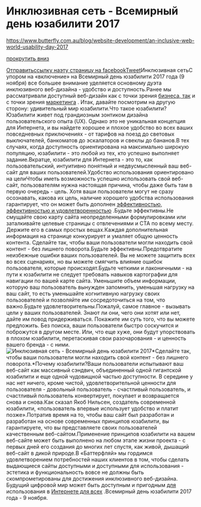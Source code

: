 # Инклюзивная сеть - Всемирный день юзабилити 2017

https://www.butterfly.com.au/blog/website-development/an-inclusive-web-world-usability-day-2017

[прокрутить вниз]()

[Отправить](mailto:?subject=I%20wanted%20you%20to%20see%20this%20site&body=Check%20out%20this%20site%20https://www.butterfly.com.au/blog/website-development/an-inclusive-web-world-usability-day-2017)[ссылку на](javascript:void(0))[эту страницу на facebook](javascript:void(0))[Tweet](http://twitter.com/share?text=check%20it%20out%20this%20awesome%20blog%20&url=https://www.butterfly.com.au/blog/website-development/an-inclusive-web-world-usability-day-2017)Инклюзивная сетьС упором на «включение» на Всемирный день юзабилити 2017 года (9 ноября) все большее внимание уделяется основному дуэта инклюзивного веб-дизайна - удобство и доступность.Ранее мы рассматривали доступный веб-дизайн как с точки зрения [бизнеса, так](https://www.butterfly.com.au/blog/website-development/accessibility-a-business-decision-and-more) и с точки зрения [маркетинга](https://www.butterfly.com.au/blog/digital-marketing/what-marketers-need-to-know-about-web-accessibility) . Итак, давайте посмотрим на другую сторону: удивительный мир юзабилити.Что такое юзабилити?Юзабилити живет под грандиозным зонтиком дизайна пользовательского опыта (UX). Однако это не уникальная концепция для Интернета, и вы найдете хорошее и плохое удобство во всех ваших повседневных приключениях - от тарифов на поезд до световых выключателей, банкоматов до эскалаторов и свеклы до бананов.В тех случаях, когда доступность ориентирована на максимально широкую популяцию, юзабилити - это любой из тех, кто успешно выполняет задание.Вкратце, юзабилити для Интернета - это то, как пользовательский, интуитивно понятный и недвусмысленный ваш веб-сайт для ваших пользователей.Удобство использования ориентировано на целиЧтобы иметь возможность успешно использовать свой веб-сайт, пользователям нужна настоящая причина, чтобы даже быть там в первую очередь - цель. Хотя ваши пользователи могут не сразу осознавать, какова их цель, наличие хорошего удобства использования гарантирует, что он может быть дополнен [эффективностью, эффективностью и удовлетворенностью](https://www.iso.org/obp/ui/#iso:std:iso:ts:20282:-2:ed-2:v1:en) .Будьте эффективны.Не смущайте свою карту сайта неопределенными формулировками или заталкивайте целевые страницы с отвлечениями и CTA по всему месту. Держите его в самых простых вещах.Каждая дополнительная информация на странице конкурирует и умаляет общую ценность контента. Сделайте так, чтобы ваши пользователи могли находить свой контент - без лишнего поворота.Будьте эффективны.Предотвратите неизбежные ошибки ваших пользователей. Вы не можете защитить всех во всех сценариях, но вы можете смягчить влияние ошибок пользователя, которые происходят.Будьте четкими и лаконичными - на пути к юзабилити не следует требовать навыков картографии для навигации по вашей карте сайта. Уменьшите объем информации, которую ваш пользователь вынужден запомнить, уменьшая нагрузку на ваш сайт, то есть уменьшайте когнитивную нагрузку своих пользователей и позволяйте им сосредоточиться на том, что важно.Будьте удовлетворительны.Пожалуй, самое главное - вызывать цели у ваших пользователей. Знают ли они, чего они хотят или нет, дайте им повод придерживаться. Покажите им суть того, что вы можете предложить. Без поиска, ваши пользователи быстро соскучится и поброжутся в другом месте. Или, что еще хуже, они будут упорствовать в плохом юзабилити, перетаскивая свои разочарования - и ценность вашего бренда - с ними.![Инклюзивная сеть - Всемирный день юзабилити 2017](https://www.butterfly.com.au/sites/default/files/images/blog/an_inclusive_web/inclusive-web-01.jpg)*Сделайте так, чтобы ваши пользователи могли находить свой контент - без лишнего поворота.*Почему юзабилити?Ваши пользователи испытывают ваш веб-сайт как массивный сэндвич, объединенный одной гигантской юзабилити и еще одной чудовищной частью доступности. В середине у нас нет ничего, кроме чистой, удовлетворительной ценности для пользователя - довольный пользователь - счастливый пользователь, и счастливый пользователь конвертирует, покупает и возвращается снова и снова.Как сказал Якоб Нильсен, создатель современной юзабилити, «пользователь впервые использует удобство и платит позже».Потратив время на то, чтобы ваш сайт был разработан и разработан на основе современных принципов юзабилити, вы гарантируете, что вы представляете своих пользователей качественным веб-сайтом.Применение принципов юзабилити на вашем веб-сайте может быть выполнено на любом этапе жизни проекта - с первых дней его создания до многих лет спустя, как живой, дышащий веб-сайт в дикой природе.В «Баттерфляй» мы гордимся удовлетворением потребностей наших клиентов в том, чтобы сделать выдающиеся сайты доступными и доступными для использования - эстетика и функциональность вовсе не должны быть скомпрометированы для достижения инклюзивного веб-дизайна. Будущий цифровой мир может быть доступным и пригодным [для](https://www.butterfly.com.au/blog/design/an-internet-for-everyone) использования в [Интернете для всех](https://www.butterfly.com.au/blog/design/an-internet-for-everyone) .Всемирный день юзабилити 2017 года - 9 ноября.